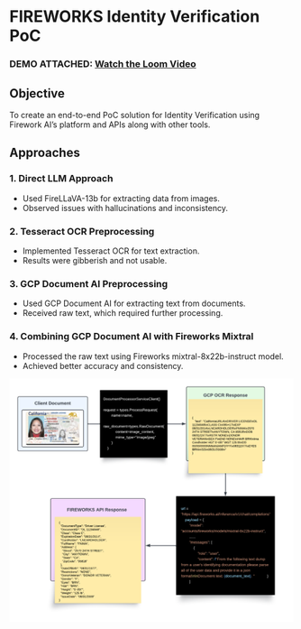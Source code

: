# FIREWORKS Identity Verification PoC
### DEMO ATTACHED: [Watch the Loom Video](https://www.loom.com/share/2897fde24a444ae3ab1ac41a48a26cad?sid=50748ea6-f124-4481-8765-6fe7bf8df11f)


## Objective
To create an end-to-end PoC solution for Identity Verification using Firework AI’s platform and APIs along with other tools.

## Approaches

### 1. Direct LLM Approach
- Used FireLLaVA-13b for extracting data from images.
- Observed issues with hallucinations and inconsistency.

### 2. Tesseract OCR Preprocessing
- Implemented Tesseract OCR for text extraction.
- Results were gibberish and not usable.

### 3. GCP Document AI Preprocessing
- Used GCP Document AI for extracting text from documents.
- Received raw text, which required further processing.

### 4. Combining GCP Document AI with Fireworks Mixtral
- Processed the raw text using Fireworks mixtral-8x22b-instruct model.
- Achieved better accuracy and consistency.

![Architecture of GCP to Fireworks](https://github.com/shubcodes/fw-kyc-poc/blob/fab48fa200f233a5294fb76a574d141ebd87519c/Fireworks.png)

